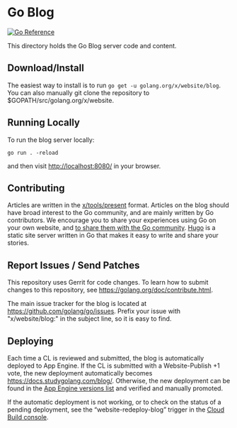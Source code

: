 # Go Blog

[![Go Reference](https://pkg.go.dev/badge/golang.org/x/website/blog.svg)](https://pkg.go.dev/golang.org/x/website/blog)

This directory holds the Go Blog server code and content.

## Download/Install

The easiest way to install is to run `go get -u golang.org/x/website/blog`. You can also
manually git clone the repository to \$GOPATH/src/golang.org/x/website.

## Running Locally

To run the blog server locally:

```
go run . -reload
```

and then visit [http://localhost:8080/](http://localhost:8080) in your browser.

## Contributing

Articles are written in the [x/tools/present][present] format.
Articles on the blog should have broad interest to the Go community, and
are mainly written by Go contributors. We encourage you to share your
experiences using Go on your own website, and [to share them with the Go
community][community]. [Hugo][hugo] is a static site server written in Go that
makes it easy to write and share your stories.

[present]: https://godoc.org/golang.org/x/tools/present
[community]: https://golang.org/help/
[hugo]: https://gohugo.io/

## Report Issues / Send Patches

This repository uses Gerrit for code changes. To learn how to submit changes to
this repository, see https://golang.org/doc/contribute.html.

The main issue tracker for the blog is located at
https://github.com/golang/go/issues. Prefix your issue with "x/website/blog:" in the
subject line, so it is easy to find.

## Deploying

Each time a CL is reviewed and submitted, the blog is automatically deployed to App Engine.
If the CL is submitted with a Website-Publish +1 vote,
the new deployment automatically becomes https://docs.studygolang.com/blog/.
Otherwise, the new deployment can be found in the
[App Engine versions list](https://console.cloud.google.com/appengine/versions?project=golang-org&serviceId=blog) and verified and manually promoted.

If the automatic deployment is not working, or to check on the status of a pending deployment,
see the “website-redeploy-blog” trigger in the
[Cloud Build console](https://console.cloud.google.com/cloud-build/builds?project=golang-org).
